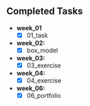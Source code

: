 ## Completed Tasks
- **week_01**
    - [x] 01_task
- **week_02:**
    - [x] box_model
- **week_03:**
    - [x] 03_exercise
- **week_04:**
    - [x] 04_exercise
- **week_06:**
    - [x] 06_portfolio